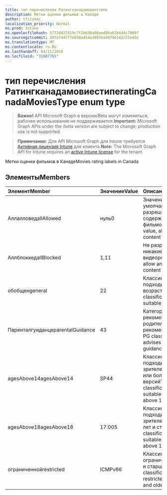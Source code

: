 ```yaml
---
title: тип перечисления Ратингканадамовиестипе
description: Метки оценки фильмов в Канаде
author: tfitzmac
localization_priority: Normal
ms.prod: Intune
ms.openlocfilehash: 5772dd27419c7f2b638a08aed8ba62b4d4c7880f
ms.sourcegitcommit: 20fef447f7e658a454a3887ea49746142c22e45c
ms.translationtype: MT
ms.contentlocale: ru-RU
ms.lasthandoff: 04/11/2019
ms.locfileid: "31807765"
---
```

# <a name="ratingcanadamoviestype-enum-type"></a><span data-ttu-id="fe802-103">тип перечисления Ратингканадамовиестипе</span><span class="sxs-lookup"><span data-stu-id="fe802-103">ratingCanadaMoviesType enum type</span></span>

> <span data-ttu-id="fe802-104">**Важно!** API Microsoft Graph в версии/Beta могут изменяться; рабочее использование не поддерживается.</span><span class="sxs-lookup"><span data-stu-id="fe802-104">**Important:** Microsoft Graph APIs under the /beta version are subject to change; production use is not supported.</span></span>

> <span data-ttu-id="fe802-105">**Примечание:** Для API Microsoft Graph для Intune требуется [Активная лицензия Intune](https://go.microsoft.com/fwlink/?linkid=839381) для клиента.</span><span class="sxs-lookup"><span data-stu-id="fe802-105">**Note:** The Microsoft Graph API for Intune requires an [active Intune license](https://go.microsoft.com/fwlink/?linkid=839381) for the tenant.</span></span>

<span data-ttu-id="fe802-106">Метки оценки фильмов в Канаде</span><span class="sxs-lookup"><span data-stu-id="fe802-106">Movies rating labels in Canada</span></span>

## <a name="members"></a><span data-ttu-id="fe802-107">Элементы</span><span class="sxs-lookup"><span data-stu-id="fe802-107">Members</span></span>
|<span data-ttu-id="fe802-108">Элемент</span><span class="sxs-lookup"><span data-stu-id="fe802-108">Member</span></span>|<span data-ttu-id="fe802-109">Значение</span><span class="sxs-lookup"><span data-stu-id="fe802-109">Value</span></span>|<span data-ttu-id="fe802-110">Описание</span><span class="sxs-lookup"><span data-stu-id="fe802-110">Description</span></span>|
|:---|:---|:---|
|<span data-ttu-id="fe802-111">Аллалловед</span><span class="sxs-lookup"><span data-stu-id="fe802-111">allAllowed</span></span>|<span data-ttu-id="fe802-112">нуль</span><span class="sxs-lookup"><span data-stu-id="fe802-112">0</span></span>|<span data-ttu-id="fe802-113">Значение по умолчанию, разрешить все содержимое фильмов</span><span class="sxs-lookup"><span data-stu-id="fe802-113">Default value, allow all movies content</span></span>|
|<span data-ttu-id="fe802-114">Аллблоккед</span><span class="sxs-lookup"><span data-stu-id="fe802-114">allBlocked</span></span>|<span data-ttu-id="fe802-115">1,1</span><span class="sxs-lookup"><span data-stu-id="fe802-115">1</span></span>|<span data-ttu-id="fe802-116">Не разрешать никакие видеоролики</span><span class="sxs-lookup"><span data-stu-id="fe802-116">Do not allow any movies content</span></span>|
|<span data-ttu-id="fe802-117">обобщен</span><span class="sxs-lookup"><span data-stu-id="fe802-117">general</span></span>|<span data-ttu-id="fe802-118">2</span><span class="sxs-lookup"><span data-stu-id="fe802-118">2</span></span>|<span data-ttu-id="fe802-119">Классификация G подходит для всех возраста</span><span class="sxs-lookup"><span data-stu-id="fe802-119">The G classification is suitable for all ages</span></span>|
|<span data-ttu-id="fe802-120">Паренталгуиданце</span><span class="sxs-lookup"><span data-stu-id="fe802-120">parentalGuidance</span></span>|<span data-ttu-id="fe802-121">4</span><span class="sxs-lookup"><span data-stu-id="fe802-121">3</span></span>|<span data-ttu-id="fe802-122">Категория PG рекомендует родительские рекомендации</span><span class="sxs-lookup"><span data-stu-id="fe802-122">The PG classification advises parental guidance</span></span>|
|<span data-ttu-id="fe802-123">agesAbove14</span><span class="sxs-lookup"><span data-stu-id="fe802-123">agesAbove14</span></span>|<span data-ttu-id="fe802-124">SP4</span><span class="sxs-lookup"><span data-stu-id="fe802-124">4</span></span>|<span data-ttu-id="fe802-125">Классификация 14A подходит для зрителей выше 14 или более ранних версий</span><span class="sxs-lookup"><span data-stu-id="fe802-125">The 14A classification is suitable for viewers above 14 or older</span></span>|
|<span data-ttu-id="fe802-126">agesAbove18</span><span class="sxs-lookup"><span data-stu-id="fe802-126">agesAbove18</span></span>|<span data-ttu-id="fe802-127">17:00</span><span class="sxs-lookup"><span data-stu-id="fe802-127">5</span></span>|<span data-ttu-id="fe802-128">Классификация 18A подходит для зрителей более 18 лет и старше</span><span class="sxs-lookup"><span data-stu-id="fe802-128">The 18A classification is suitable for viewers above 18 or older</span></span>|
|<span data-ttu-id="fe802-129">ограниченной</span><span class="sxs-lookup"><span data-stu-id="fe802-129">restricted</span></span>|<span data-ttu-id="fe802-130">ICMPv6</span><span class="sxs-lookup"><span data-stu-id="fe802-130">6</span></span>|<span data-ttu-id="fe802-131">Классификация R ограничена до 18 лет и старше</span><span class="sxs-lookup"><span data-stu-id="fe802-131">The R classification is restricted to 18 years and older</span></span>|





